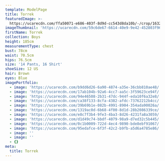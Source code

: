 ```yaml
---
template: ModelPage
title: Torrek
featuredImage: >-
  https://ucarecdn.com/ffa50071-e686-403f-8d9d-cc543d8da10b/-/crop/1632x601/0,174/-/preview/
imageThumbnail: 'https://ucarecdn.com/59c6de67-6614-40e9-9e42-452803f96f7a/'
firstName: Torrek
collection: Boys
height: 185cm
measurementType: chest
bust: 78cm
waist: 70.5cm
hips: 76.5cm
size: '14 Pants, 16 Shirt'
shoeSize: 12 US
hair: Brown
eyes: Blue
imagePortfolio:
  - image: 'https://ucarecdn.com/b9dd6d26-6a90-4874-a35e-36cbb810ae48/'
  - image: 'https://ucarecdn.com/17ab104b-92a6-4cc7-aa5c-3f59623ce94f/'
  - image: 'https://ucarecdn.com/94e46508-2b31-47dc-944f-eda10f6a32e8/'
  - image: 'https://ucarecdn.com/ca38f133-8cfa-4382-afdc-73762212b4cc/'
  - image: 'https://ucarecdn.com/39b69b1e-082b-4991-8904-354ada90026a/'
  - image: 'https://ucarecdn.com/1319ac0d-6b68-4f00-8d1d-28b2086339ce/'
  - image: 'https://ucarecdn.com/e8c7f3b4-9fe3-4ba3-8d26-4231fa8a3059/'
  - image: 'https://ucarecdn.com/d1d49c74-bbdf-4079-98a9-d7ed32c5b445/'
  - image: 'https://ucarecdn.com/0c1b0009-722d-4ec4-9890-bde8ebf91067/'
  - image: 'https://ucarecdn.com/95edafce-6f3f-42c2-b9fb-a5d6a4785e86/'
  - image: ''
  - image: ''
  - {}
meta:
  title: Torrek
---
```


